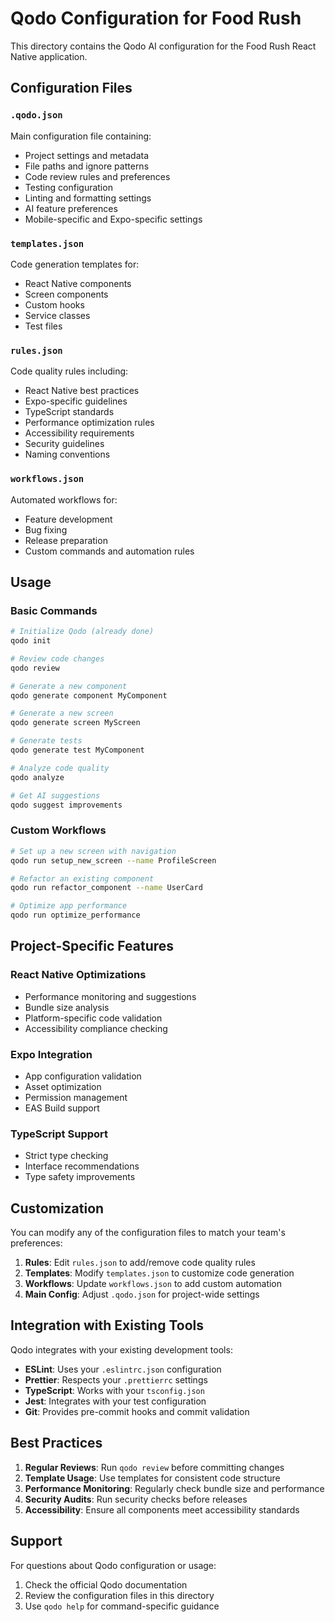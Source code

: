 # Qodo Configuration for Food Rush

This directory contains the Qodo AI configuration for the Food Rush React Native application.

## Configuration Files

### `.qodo.json`
Main configuration file containing:
- Project settings and metadata
- File paths and ignore patterns
- Code review rules and preferences
- Testing configuration
- Linting and formatting settings
- AI feature preferences
- Mobile-specific and Expo-specific settings

### `templates.json`
Code generation templates for:
- React Native components
- Screen components
- Custom hooks
- Service classes
- Test files

### `rules.json`
Code quality rules including:
- React Native best practices
- Expo-specific guidelines
- TypeScript standards
- Performance optimization rules
- Accessibility requirements
- Security guidelines
- Naming conventions

### `workflows.json`
Automated workflows for:
- Feature development
- Bug fixing
- Release preparation
- Custom commands and automation rules

## Usage

### Basic Commands

```bash
# Initialize Qodo (already done)
qodo init

# Review code changes
qodo review

# Generate a new component
qodo generate component MyComponent

# Generate a new screen
qodo generate screen MyScreen

# Generate tests
qodo generate test MyComponent

# Analyze code quality
qodo analyze

# Get AI suggestions
qodo suggest improvements
```

### Custom Workflows

```bash
# Set up a new screen with navigation
qodo run setup_new_screen --name ProfileScreen

# Refactor an existing component
qodo run refactor_component --name UserCard

# Optimize app performance
qodo run optimize_performance
```

## Project-Specific Features

### React Native Optimizations
- Performance monitoring and suggestions
- Bundle size analysis
- Platform-specific code validation
- Accessibility compliance checking

### Expo Integration
- App configuration validation
- Asset optimization
- Permission management
- EAS Build support

### TypeScript Support
- Strict type checking
- Interface recommendations
- Type safety improvements

## Customization

You can modify any of the configuration files to match your team's preferences:

1. **Rules**: Edit `rules.json` to add/remove code quality rules
2. **Templates**: Modify `templates.json` to customize code generation
3. **Workflows**: Update `workflows.json` to add custom automation
4. **Main Config**: Adjust `.qodo.json` for project-wide settings

## Integration with Existing Tools

Qodo integrates with your existing development tools:
- **ESLint**: Uses your `.eslintrc.json` configuration
- **Prettier**: Respects your `.prettierrc` settings
- **TypeScript**: Works with your `tsconfig.json`
- **Jest**: Integrates with your test configuration
- **Git**: Provides pre-commit hooks and commit validation

## Best Practices

1. **Regular Reviews**: Run `qodo review` before committing changes
2. **Template Usage**: Use templates for consistent code structure
3. **Performance Monitoring**: Regularly check bundle size and performance
4. **Security Audits**: Run security checks before releases
5. **Accessibility**: Ensure all components meet accessibility standards

## Support

For questions about Qodo configuration or usage:
1. Check the official Qodo documentation
2. Review the configuration files in this directory
3. Use `qodo help` for command-specific guidance